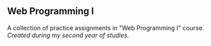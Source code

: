 ## Web Programming I<br>

A collection of practice assignments in "Web Programming I" course.<br>
_Created during my second year of studies._

